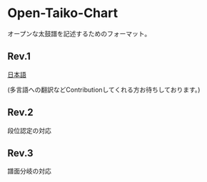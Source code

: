 # Open-Taiko-Chart
オープンな太鼓譜を記述するためのフォーマット。

## Rev.1

[日本語](https://github.com/AioiLight/Open-Taiko-Chart/blob/master/Rev1_ja-JP.md)

(多言語への翻訳などContributionしてくれる方お待ちしております。)

## Rev.2

段位認定の対応

## Rev.3

譜面分岐の対応
